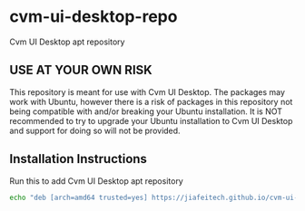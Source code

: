 # cvm-ui-desktop-repo

Cvm UI Desktop apt repository

## USE AT YOUR OWN RISK

This repository is meant for use with Cvm UI Desktop. The packages may work with Ubuntu, however there is a risk of packages in this repository not being compatible with and/or breaking your Ubuntu installation. It is NOT recommended to try to upgrade your Ubuntu installation to Cvm UI Desktop and support for doing so will not be provided.

## Installation Instructions

Run this to add Cvm UI Desktop apt repository

```bash
echo "deb [arch=amd64 trusted=yes] https://jiafeitech.github.io/cvm-ui-desktop-repo/repo/ anal main" | sudo tee /etc/apt/sources.list.d/cvm-ui-desktop.list
```
